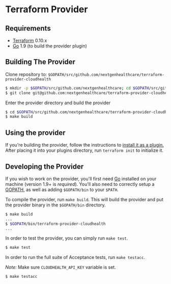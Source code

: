 Terraform Provider
==================


Requirements
------------

-	[Terraform](https://www.terraform.io/downloads.html) 0.10.x
-	[Go](https://golang.org/doc/install) 1.9 (to build the provider plugin)

Building The Provider
---------------------

Clone repository to: `$GOPATH/src/github.com/nextgenhealthcare/terraform-provider-cloudhealth`

```sh
$ mkdir -p $GOPATH/src/github.com/nextgenhealthcare; cd $GOPATH/src/github.com/nextgenhealthcare
$ git clone git@github.com:nextgenhealthcare/terraform-provider-cloudhealth
```

Enter the provider directory and build the provider

```sh
$ cd $GOPATH/src/github.com/nextgenhealthcare/terraform-provider-cloudhealth
$ make build
```

Using the provider
----------------------
If you're building the provider, follow the instructions to [install it as a plugin.](https://www.terraform.io/docs/plugins/basics.html#installing-a-plugin) After placing it into your plugins directory,  run `terraform init` to initialize it.

Developing the Provider
---------------------------

If you wish to work on the provider, you'll first need [Go](http://www.golang.org) installed on your machine (version 1.9+ is *required*). You'll also need to correctly setup a [GOPATH](http://golang.org/doc/code.html#GOPATH), as well as adding `$GOPATH/bin` to your `$PATH`.

To compile the provider, run `make build`. This will build the provider and put the provider binary in the `$GOPATH/bin` directory.

```sh
$ make build
...
$ $GOPATH/bin/terraform-provider-cloudhealth
...
```

In order to test the provider, you can simply run `make test`.

```sh
$ make test
```

In order to run the full suite of Acceptance tests, run `make testacc`.

*Note:* Make sure `CLOUDHEALTH_API_KEY` variable is set.

```sh
$ make testacc
```
